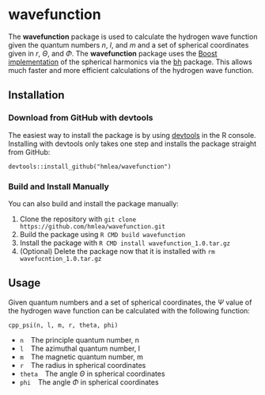 
<!-- README.md is generated from README.Rmd. Please edit that file -->

# wavefunction

<!-- badges: start -->
<!-- badges: end -->

The **wavefunction** package is used to calculate the hydrogen wave
function given the quantum numbers *n*, *l*, and *m* and a set of
spherical coordinates given in *r*, $\Theta$, and $\Phi$. The
**wavefunction** package uses the [Boost
implementation](https://www.boost.org/doc/libs/1_80_0/libs/math/doc/html/math_toolkit/sf_poly/sph_harm.html)
of the spherical harmonics via the
[bh](https://github.com/eddelbuettel/bh) package. This allows much
faster and more efficient calculations of the hydrogen wave function.

## Installation

### Download from GitHub with devtools

The easiest way to install the package is by using
[devtools](https://devtools.r-lib.org/) in the R console. Installing
with devtools only takes one step and installs the package straight from
GitHub:

    devtools::install_github("hmlea/wavefunction")

### Build and Install Manually

You can also build and install the package manually:

1.  Clone the repository with
    `git clone https://github.com/hmlea/wavefunction.git`
2.  Build the package using `R CMD build wavefunction`
3.  Install the package with `R CMD install wavefunction_1.0.tar.gz`
4.  (Optional) Delete the package now that it is installed with
    `rm wavefucntion_1.0.tar.gz`

## Usage

Given quantum numbers and a set of spherical coordinates, the $\Psi$
value of the hydrogen wave function can be calculated with the following
function:

    cpp_psi(n, l, m, r, theta, phi)

-   `n`   The principle quantum number, n
-   `l`   The azimuthal quantum number, l
-   `m`   The magnetic quantum number, m
-   `r`   The radius in spherical coordinates
-   `theta`   The angle $\Theta$ in spherical coordinates
-   `phi`   The angle $\Phi$ in spherical coordinates

